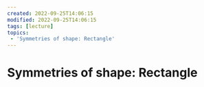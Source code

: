 ```yaml
---
created: 2022-09-25T14:06:15
modified: 2022-09-25T14:06:15
tags: [lecture]
topics:
 - 'Symmetries of shape: Rectangle'
---
```

 


# Symmetries of shape: Rectangle
